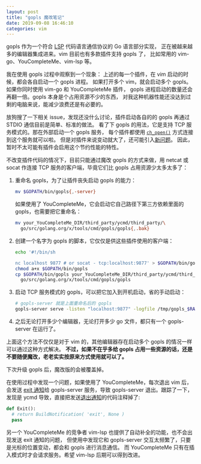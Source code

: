 ```yaml
---
layout: post
title: "gopls 魔改笔记"
date: 2019-09-08 16:46:10
categories: vim
---
```


gopls 作为一个符合 [LSP](https://microsoft.github.io/language-server-protocol/) 代码语言通信协议的 Go 语言部分实现，
正在被越来越多的编辑器集成进来。vim 目前也有多款插件支持 gopls 了，
比如常用的 vim-go、YouCompleteMe、vim-lsp 等。

我在使用 gopls 过程中观察到一个现象：
上述的每一个插件，在 vim 启动的时候，都会各自启动一个 gopls 进程。
如果打开多个 vim，就会启动多个 gopls。如果你同时使用 vim-go 和 YouCompleteMe 插件，
gopls 进程启动的数量还会再翻一倍。gopls 本身是个占用资源不少的东西，
对我这种机器性能还没达到过剩的电脑来说，能减少浪费还是有必要的。

放狗搜了一下相关 issue，发现还没什么讨论，插件启动各自的的 gopls 再通过 STDIO 通信目前是简单、标准的做法。
看了下 gopls 的用法，它是支持 TCP 服务模式的。那在外部启动一个 gopls 服务，
每个插件都使用 [`ch_open()`](https://vimhelp.org/channel.txt.html#ch_open%28%29) 方式连接到这个服务就可以啦。
但是对插件来说变动就大了，还可能引入[新问题](https://github.com/fatih/vim-go/issues/2421#issuecomment-529184677)。
因此，暂时不太可能有插件会启用这个节约性能的特性。

不改变插件代码的情况下，目前只能通过魔改 gopls 的方式来做，用 netcat 或 socat 作连接 TCP 服务的客户端，毕竟它们比 gopls 占用资源少太多太多了：

1. 重命名 gopls，为了让插件丧失启动 gopls 的能力：

    ```sh
    mv $GOPATH/bin/gopls{,-server}
    ```

    如果使用了 YouCompleteMe，它会启动它自己路径下第三方依赖里面的 gopls，也需要把它重命名：

    ```sh
    mv your_YouCompleteMe_DIR/third_party/ycmd/third_party/\
      go/src/golang.org/x/tools/cmd/gopls/gopls{,.bak}
    ```

2. 创建一个名字为 gopls 的脚本，它仅仅是供这些插件使用的客户端：

    ```sh
    echo '#!/bin/sh
    
    nc localhost 9877 # or socat - tcp:localhost:9877' > $GOPATH/bin/gopls
    chmod a+x $GOPATH/bin/gopls
    cp $GOPATH/bin/gopls your_YouCompleteMe_DIR/third_party/ycmd/third_party/\
      go/src/golang.org/x/tools/cmd/gopls/gopls
    ```

3. 启动 TCP 服务模式的 gopls，可以把它加入到开机启动，省的手动启动：

    ```sh
    # gopls-server 就是上面重命名后的 gopls
    gopls-server serve -listen "localhost:9877" -logfile /tmp/gopls_$RANDOM.log
    ```

4. 之后无论打开多少个编辑器，无论打开多少 go 文件，都只有一个 gopls-server 在运行了。

上面这个方法不仅仅是对于 vim 的，其他编辑器存在启动多个 gopls 的情况一样可以通过这种方式解决。
**不过，如果不在乎多给 gopls 占用一些资源的话，还是不要随便魔改，老老实实按原来方式使用就可以了。**

下次升级 gopls 后，魔改版的会被覆盖掉。

在使用过程中发现一个问题，如果使用了 YouCompleteMe，每次退出 vim 后，会发送 [exit 通知](https://microsoft.github.io/language-server-protocol/specification#exit)给 gopls-server 服务，导致 gopls-server 退出。跟踪了一下，发现是 ycmd 导致，直接把发送[退出通知](https://github.com/ycm-core/ycmd/blob/3365e2d44817d127596f59f70a6240507eb4b0bc/ycmd/completers/language_server/language_server_protocol.py#L266)的代码注释掉了:

```python
def Exit():
  # return BuildNotification( 'exit', None )
  pass
```

另一个 YouCompleteMe 的竞争者 vim-lsp 也提供了自动补全的功能，也不会出现发送 exit 通知的问题，
但使用中发现它和 gopls-server 交互太频繁了，只要是光标的位置变动，都会和 gopls 进行消息通信。
而 YouCompleteMe 只有在插入模式时才会请求服务。希望 vim-lsp 后期可以得到改进。

